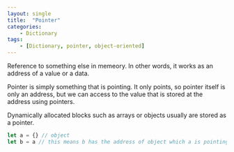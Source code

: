 ```yaml
---
layout: single
title:  "Pointer"
categories: 
    - Dictionary
tags: 
    - [Dictionary, pointer, object-oriented]
---
```


Reference to something else in memeory. In other words, it works as an address of a value or a data.

Pointer is simply something that is pointing. It only points, so pointer itself is only an address, but we can access to the value that is stored at the address using pointers.

Dynamically allocated blocks such as arrays or objects usually are stored as a pointer. 

```jsx
let a = {} // object 
let b = a // this means b has the address of object which a is pointing too.
```